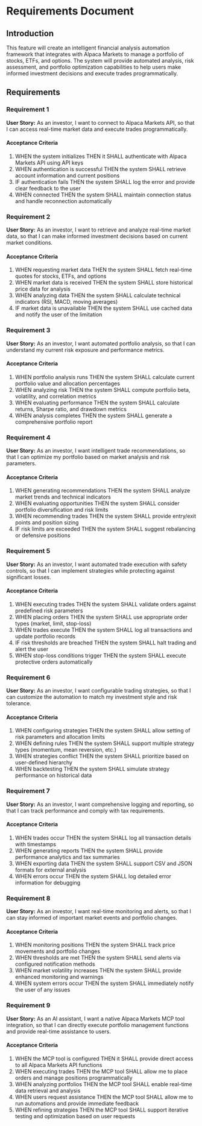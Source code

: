 # Requirements Document

## Introduction

This feature will create an intelligent financial analysis automation framework that integrates with Alpaca Markets to manage a portfolio of stocks, ETFs, and options. The system will provide automated analysis, risk assessment, and portfolio optimization capabilities to help users make informed investment decisions and execute trades programmatically.

## Requirements

### Requirement 1

**User Story:** As an investor, I want to connect to Alpaca Markets API, so that I can access real-time market data and execute trades programmatically.

#### Acceptance Criteria

1. WHEN the system initializes THEN it SHALL authenticate with Alpaca Markets API using API keys
2. WHEN authentication is successful THEN the system SHALL retrieve account information and current positions
3. IF authentication fails THEN the system SHALL log the error and provide clear feedback to the user
4. WHEN connected THEN the system SHALL maintain connection status and handle reconnection automatically

### Requirement 2

**User Story:** As an investor, I want to retrieve and analyze real-time market data, so that I can make informed investment decisions based on current market conditions.

#### Acceptance Criteria

1. WHEN requesting market data THEN the system SHALL fetch real-time quotes for stocks, ETFs, and options
2. WHEN market data is received THEN the system SHALL store historical price data for analysis
3. WHEN analyzing data THEN the system SHALL calculate technical indicators (RSI, MACD, moving averages)
4. IF market data is unavailable THEN the system SHALL use cached data and notify the user of the limitation

### Requirement 3

**User Story:** As an investor, I want automated portfolio analysis, so that I can understand my current risk exposure and performance metrics.

#### Acceptance Criteria

1. WHEN portfolio analysis runs THEN the system SHALL calculate current portfolio value and allocation percentages
2. WHEN analyzing risk THEN the system SHALL compute portfolio beta, volatility, and correlation metrics
3. WHEN evaluating performance THEN the system SHALL calculate returns, Sharpe ratio, and drawdown metrics
4. WHEN analysis completes THEN the system SHALL generate a comprehensive portfolio report

### Requirement 4

**User Story:** As an investor, I want intelligent trade recommendations, so that I can optimize my portfolio based on market analysis and risk parameters.

#### Acceptance Criteria

1. WHEN generating recommendations THEN the system SHALL analyze market trends and technical indicators
2. WHEN evaluating opportunities THEN the system SHALL consider portfolio diversification and risk limits
3. WHEN recommending trades THEN the system SHALL provide entry/exit points and position sizing
4. IF risk limits are exceeded THEN the system SHALL suggest rebalancing or defensive positions

### Requirement 5

**User Story:** As an investor, I want automated trade execution with safety controls, so that I can implement strategies while protecting against significant losses.

#### Acceptance Criteria

1. WHEN executing trades THEN the system SHALL validate orders against predefined risk parameters
2. WHEN placing orders THEN the system SHALL use appropriate order types (market, limit, stop-loss)
3. WHEN trades execute THEN the system SHALL log all transactions and update portfolio records
4. IF risk thresholds are breached THEN the system SHALL halt trading and alert the user
5. WHEN stop-loss conditions trigger THEN the system SHALL execute protective orders automatically

### Requirement 6

**User Story:** As an investor, I want configurable trading strategies, so that I can customize the automation to match my investment style and risk tolerance.

#### Acceptance Criteria

1. WHEN configuring strategies THEN the system SHALL allow setting of risk parameters and allocation limits
2. WHEN defining rules THEN the system SHALL support multiple strategy types (momentum, mean reversion, etc.)
3. WHEN strategies conflict THEN the system SHALL prioritize based on user-defined hierarchy
4. WHEN backtesting THEN the system SHALL simulate strategy performance on historical data

### Requirement 7

**User Story:** As an investor, I want comprehensive logging and reporting, so that I can track performance and comply with tax requirements.

#### Acceptance Criteria

1. WHEN trades occur THEN the system SHALL log all transaction details with timestamps
2. WHEN generating reports THEN the system SHALL provide performance analytics and tax summaries
3. WHEN exporting data THEN the system SHALL support CSV and JSON formats for external analysis
4. WHEN errors occur THEN the system SHALL log detailed error information for debugging

### Requirement 8

**User Story:** As an investor, I want real-time monitoring and alerts, so that I can stay informed of important market events and portfolio changes.

#### Acceptance Criteria

1. WHEN monitoring positions THEN the system SHALL track price movements and portfolio changes
2. WHEN thresholds are met THEN the system SHALL send alerts via configured notification methods
3. WHEN market volatility increases THEN the system SHALL provide enhanced monitoring and warnings
4. WHEN system errors occur THEN the system SHALL immediately notify the user of any issues

### Requirement 9

**User Story:** As an AI assistant, I want a native Alpaca Markets MCP tool integration, so that I can directly execute portfolio management functions and provide real-time assistance to users.

#### Acceptance Criteria

1. WHEN the MCP tool is configured THEN it SHALL provide direct access to all Alpaca Markets API functions
2. WHEN executing trades THEN the MCP tool SHALL allow me to place orders and manage positions programmatically
3. WHEN analyzing portfolios THEN the MCP tool SHALL enable real-time data retrieval and analysis
4. WHEN users request assistance THEN the MCP tool SHALL allow me to run automations and provide immediate feedback
5. WHEN refining strategies THEN the MCP tool SHALL support iterative testing and optimization based on user requests